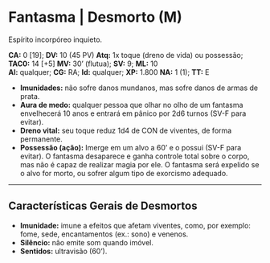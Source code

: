# Fantasma | Desmorto (M)

Espírito incorpóreo inquieto.

**CA:** 0 [19]; **DV:** 10 (45 PV) **Atq:** 1x toque (dreno de vida) ou possessão;  
**TAC0:** 14 [+5] **MV:** 30’ (flutua); **SV:** 9; **ML:** 10  
**Al:** qualquer; **CG:** RA; **Id:** qualquer; **XP:** 1.800 **NA:** 1 (1); **TT:** E

- **Imunidades:** não sofre danos mundanos, mas sofre danos de armas de prata.  
- **Aura de medo:** qualquer pessoa que olhar no olho de um fantasma envelhecerá 10 anos e entrará em pânico por 2d6 turnos (SV-F para evitar).  
- **Dreno vital:** seu toque reduz 1d4 de CON de viventes, de forma permanente.  
- **Possessão (ação):** Imerge em um alvo a 60’ e o possui (SV-F para evitar). O fantasma desaparece e ganha controle total sobre o corpo, mas não é capaz de realizar magia por ele. O fantasma será expelido se o alvo for morto, ou sofrer algum tipo de exorcismo adequado.

---

## Características Gerais de Desmortos

- **Imunidade:** imune a efeitos que afetam viventes, como, por exemplo: fome, sede, encantamentos (ex.: sono) e venenos.
- **Silêncio:** não emite som quando imóvel. 
- **Sentidos:** ultravisão (60’).